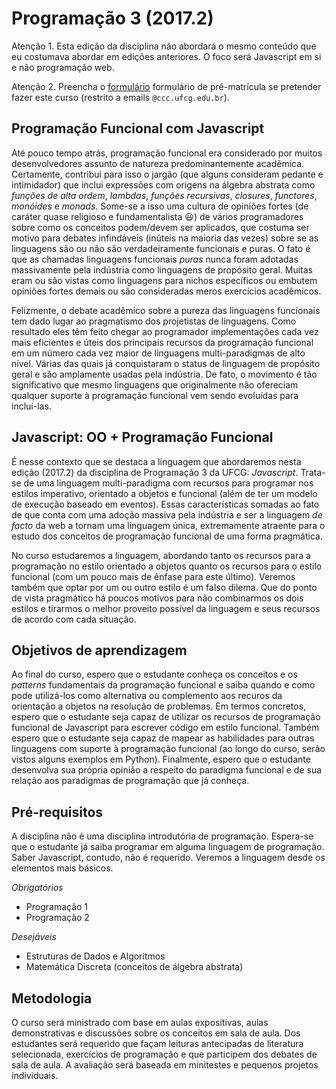 ---
---
# Programação 3 (2017.2)

Atenção 1. Esta edição da disciplina não abordará o mesmo
conteúdo que eu costumava abordar em edições anteriores. O foco
será Javascript em si e não programação web.

Atenção 2. Preencha o
[formulário](https://goo.gl/forms/nKIx89jftyOgGGQR2
"Pré-matrícula Prog3 2017.2") formulário de pré-matrícula se
pretender fazer este curso (restrito a emails
`@ccc.ufcg.edu.br`).

## Programação Funcional com Javascript

Até pouco tempo atrás, programação funcional era considerado por
muitos desenvolvedores assunto de natureza predominantemente
acadêmica. Certamente, contribui para isso o jargão (que alguns
consideram pedante e intimidador) que inclui expressões com
origens na álgebra abstrata como *funções de alta ordem*,
*lambdas*, *funções recursivas*, *closures*, *functores*,
*monóides* e *monads*. Some-se a isso uma cultura de opiniões
fortes (de caráter quase religioso e fundamentalista :smiley:) de
vários programadores sobre como os conceitos podem/devem ser
aplicados, que costuma ser motivo para debates infindáveis
(inúteis na maioria das vezes) sobre se as linguagens são ou não
são verdadeiramente funcionais e puras. O fato é que as chamadas
linguagens funcionais *puras* nunca foram adotadas massivamente
pela indústria como linguagens de propósito geral. Muitas eram ou
são vistas como linguagens para nichos específicos ou embutem
opiniões fortes demais ou são consideradas meros exercícios
acadêmicos.

Felizmente, o debate acadêmico sobre a pureza das linguagens
funcionais tem dado lugar ao pragmatismo dos projetistas de
linguagens. Como resultado eles têm feito chegar ao programador
implementações cada vez mais eficientes e úteis dos principais
recursos da programação funcional em um número cada vez maior de
linguagens multi-paradigmas de alto nível. Várias das quais já
conquistaram o status de linguagem de propósito geral e são
amplamente usadas pela indústria. De fato, o movimento é tão
significativo que mesmo linguagens que originalmente não
ofereciam qualquer suporte à programação funcional vem sendo
evoluídas para incluí-las.


## Javascript: OO + Programação Funcional

É nesse contexto que se destaca a linguagem que abordaremos nesta
edição (2017.2) da disciplina de Programação 3 da UFCG:
_Javascript_. Trata-se de uma linguagem multi-paradigma com
recursos para programar nos estilos imperativo, orientado a
objetos e funcional (além de ter um modelo de execução baseado em
eventos). Essas características somadas ao fato de que conta com uma
adoção massiva pela indústria e ser a linguagem _de facto_ da
web a tornam uma linguagem única, extremamente atraente para o
estudo dos conceitos de programação funcional de uma forma
pragmática.

No curso estudaremos a linguagem, abordando tanto os recursos
para a programação no estilo orientado a objetos quanto os
recursos para o estilo funcional (com um pouco mais de ênfase
para este último). Veremos também que optar por um ou outro
estilo é um falso dilema. Que do ponto de vista pragmático há
poucos motivos para não combinarmos os dois estilos e tirarmos o
melhor proveito possível da linguagem e seus recursos de acordo
com cada situação.

## Objetivos de aprendizagem

Ao final do curso, espero que o estudante conheça os conceitos e
os *patterns* fundamentais da programação funcional e saiba
quando e como pode utilizá-los como alternativa ou complemento
aos recuros da orientação a objetos na resolução de problemas. Em
termos concretos, espero que o estudante seja capaz de utilizar
os recursos de programação funcional de Javascript para escrever
código em estilo funcional. Também espero que o estudante seja
capaz de mapear as habilidades para outras linguagens com suporte
à programação funcional (ao longo do curso, serão vistos alguns
exemplos em Python). Finalmente, espero que o estudante
desenvolva sua própria opinião a respeito do paradigma funcional
e de sua relação aos paradigmas de programação que já conheça.

## Pré-requisitos

A disciplina não é uma disciplina introdutória de programação.
Espera-se que o estudante já saiba programar em alguma linguagem
de programação. Saber Javascript, contudo, não é requerido.
Veremos a linguagem desde os elementos mais básicos.

*Obrigatórios*
* Programação 1
* Programação 2

*Desejáveis*
* Estruturas de Dados e Algoritmos
* Matemática Discreta (conceitos de álgebra abstrata)

## Metodologia

O curso será ministrado com base em aulas expositivas, aulas
demonstrativas e discussões sobre os conceitos em sala de aula.
Dos estudantes será requerido que façam leituras antecipadas de
literatura selecionada, exercícios de programação e que
participem dos debates de sala de aula. A avaliação será baseada
em minitestes e pequenos projetos individuais.
